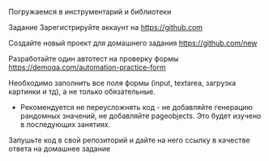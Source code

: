 Погружаемся в инструментарий и библиотеки

Задание
Зарегистрируйте аккаунт на https://github.com

Создайте новый проект для домашнего задания https://github.com/new



Разработайте один автотест на проверку формы https://demoqa.com/automation-practice-form

Необходимо заполнить все поля формы (input, textarea, загрузка картинки и тд), а не только обязательные.

* Рекомендуется не переусложнять код - не добавляйте генерацию рандомных значений, не добавляйте pageobjects. Это будет изучено в последующих занятиях.


Запушьте код в свой репозиторий и дайте на него ссылку в качестве ответа на домашнее задание
